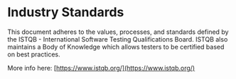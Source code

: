 # Industry Standards

This document adheres to the values, processes, and standards defined by the ISTQB - International Software Testing Qualifications Board. ISTQB also maintains a Body of Knowledge which allows testers to be certified based on best practices.

More info here: [https://www.istqb.org/](https://www.istqb.org/)
